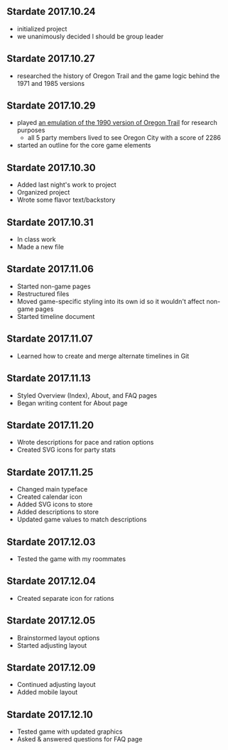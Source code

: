## Stardate 2017.10.24
- initialized project
- we unanimously decided I should be group leader

## Stardate 2017.10.27
- researched the history of Oregon Trail and the game logic behind the 1971 and 1985 versions

## Stardate 2017.10.29
- played [an emulation of the 1990 version of Oregon Trail](https://classicreload.com/oregon-trail.html) for research purposes
    - all 5 party members lived to see Oregon City with a score of 2286
- started an outline for the core game elements

## Stardate 2017.10.30
- Added last night's work to project
- Organized project 
- Wrote some flavor text/backstory

## Stardate 2017.10.31
- In class work
- Made a new file

## Stardate 2017.11.06
- Started non-game pages
- Restructured files
- Moved game-specific styling into its own id so it wouldn't affect non-game pages
- Started timeline document

## Stardate 2017.11.07
- Learned how to create and merge alternate timelines in Git

## Stardate 2017.11.13
- Styled Overview (Index), About, and FAQ pages
- Began writing content for About page

## Stardate 2017.11.20
- Wrote descriptions for pace and ration options
- Created SVG icons for party stats

## Stardate 2017.11.25
- Changed main typeface
- Created calendar icon
- Added SVG icons to store
- Added descriptions to store
- Updated game values to match descriptions

## Stardate 2017.12.03
- Tested the game with my roommates

## Stardate 2017.12.04
- Created separate icon for rations 

## Stardate 2017.12.05
- Brainstormed layout options
- Started adjusting layout

## Stardate 2017.12.09
- Continued adjusting layout
- Added mobile layout

## Stardate 2017.12.10
- Tested game with updated graphics
- Asked & answered questions for FAQ page